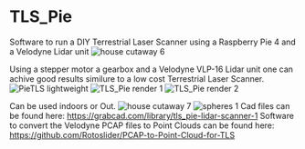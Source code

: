 # TLS_Pie
Software to run a DIY Terrestrial Laser Scanner using a Raspberry Pie 4 and a Velodyne Lidar unit
![house cutaway 6](https://user-images.githubusercontent.com/15005663/170906275-b42b42c2-9b5e-4977-a83d-757accbf96f6.png)

Using a stepper motor a gearbox and a Velodyne VLP-16 Lidar unit one can achive good results similure to a low cost Terrestrial Laser Scanner.
![PieTLS lightweight](https://user-images.githubusercontent.com/15005663/170906538-ff9fd618-6743-40d7-8ad1-f40463933ff2.png)
![TLS_Pie render 1](https://user-images.githubusercontent.com/15005663/170906573-ced1bcf0-2f3b-4d30-9000-c1366d5eeb3a.png)
![TLS_Pie render 2](https://user-images.githubusercontent.com/15005663/170906585-7da47065-e4f5-4d86-a753-4dbba974d5ae.png)

Can be used indoors or Out.
![house cutaway 7](https://user-images.githubusercontent.com/15005663/170906905-a7532f9d-9c68-4aac-8262-49a40891f41e.png)
![spheres 1](https://user-images.githubusercontent.com/15005663/170906925-9fbb11ce-d427-49cc-b66c-5d9a6bdd55d2.png)
Cad files can be found here:
https://grabcad.com/library/tls_pie-lidar-scanner-1
Software to convert the Velodyne PCAP files to Point Clouds can be found here:
https://github.com/Rotoslider/PCAP-to-Point-Cloud-for-TLS


